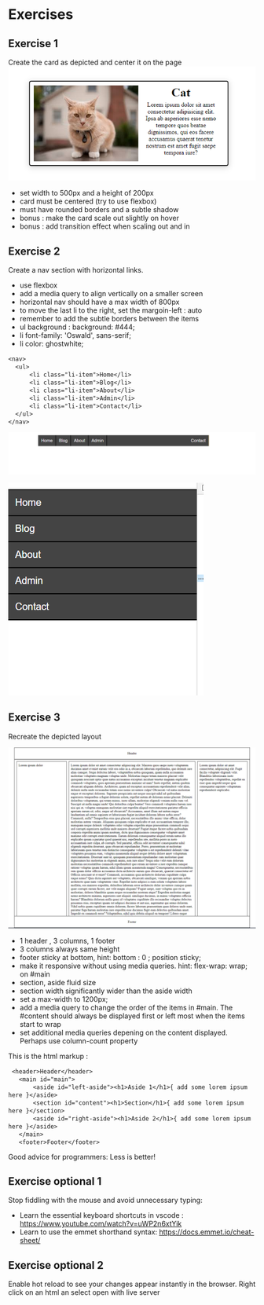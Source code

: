 
# Exercises

## Exercise 1
Create the card as depicted and center it on the page
![alt text](https://github.com/senner008/Class12/blob/master/HTMLCSSWeek_2/card_challenge.png "Card challenge")

- set width to 500px and a height of 200px
- card must be centered (try to use flexbox)
- must have rounded borders and a subtle shadow 
- bonus : make the card scale out slightly on hover
- bonus : add transition effect when scaling out and in


## Exercise 2

Create a nav section with horizontal links.

- use flexbox
- add a media query to align vertically on a smaller screen
- horizontal nav should have a max width of 800px
- to move the last li to the right, set the margoin-left : auto
- remember to add the subtle borders between the items 
- ul background : background: #444; 
- li font-family: 'Oswald', sans-serif;
- li color: ghostwhite;

```
<nav>
  <ul>
      <li class="li-item">Home</li>
      <li class="li-item">Blog</li>
      <li class="li-item">About</li>
      <li class="li-item">Admin</li>
      <li class="li-item">Contact</li>
  </ul>
</nav>
```

![alt text](https://github.com/senner008/Class12/blob/master/HTMLCSSWeek_2/horizontal_nav.png "horizontal nav")

![alt text](https://github.com/senner008/Class12/blob/master/HTMLCSSWeek_2/vertical_nav.png "vertical nav")


## Exercise 3

Recreate the depicted layout

![alt text](https://github.com/senner008/Class12/blob/master/HTMLCSSWeek_2/layout.png "layout")

- 1 header , 3 columns, 1 footer
- 3 columns always same height
- footer sticky at bottom,  hint: bottom : 0 ; position sticky;
- make it responsive without using media queries. hint: flex-wrap: wrap; on #main
- section, aside fluid size
- section width significantly wider than the aside width
- set a max-width to 1200px;
- add a media query to change the order of the items in #main. The #content should always be displayed first or left most when the items start to wrap
- set additional media queries depening on the content displayed. Perhaps use column-count property

This is the html markup : 

```
 <header>Header</header>
   <main id="main">
       <aside id="left-aside"><h1>Aside 1</h1>{ add some lorem ipsum here }</aside>
       <section id="content"><h1>Section</h1>{ add some lorem ipsum here }</section>
       <aside id="right-aside"><h1>Aside 2</h1>{ add some lorem ipsum here }</aside>
   </main>
   <footer>Footer</footer>
```

Good advice for programmers: Less is better!

## Exercise optional 1 

Stop fiddling with the mouse and avoid unnecessary typing:

- Learn the essential keyboard shortcuts in vscode : https://www.youtube.com/watch?v=uWP2n6xtYik
- Learn to use the emmet shorthand syntax: https://docs.emmet.io/cheat-sheet/

## Exercise optional 2

Enable hot reload to see your changes appear instantly in the browser. Right click on an html an select open with live server





